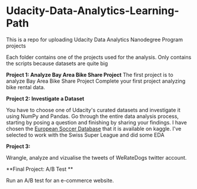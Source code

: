 # Udacity-Data-Analytics-Learning-Path
This is a repo for uploading Udacity Data Analytics Nanodegree Program projects

Each folder contains one of the projects used for the analysis. Only contains the scripts because datasets are quite big

**Project 1: Analyze Bay Area Bike Share Project**
The first project is to analyze Bay Area Bike Share Project
Complete your first project analyzing bike rental data. 

**Project 2: Investigate a Dataset**

You have to choose one of Udacity's curated datasets and investigate it using NumPy and Pandas. 
Go through the entire data analysis process, starting by posing a question and finishing by sharing your findings.
I have chosen the [European Soccer Database](https://www.kaggle.com/hugomathien/soccer) that it is available on kaggle. I've selected to work with the Swiss Super League and did some EDA

**Project 3:**

Wrangle, analyze and vizualise the tweets of WeRateDogs twitter account. 

**Final Project: A/B Test ** 

Run an A/B test for an e-commerce website. 
